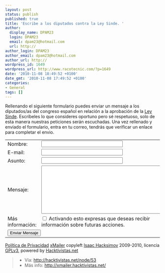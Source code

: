 ```yaml
---
layout: post
status: publish
published: true
title: 'Escribe a los diputados contra la Ley Sinde. '
author:
  display_name: DPAM23
  login: DPAM23
  email: dpam23@hotmail.com
  url: http://
author_login: DPAM23
author_email: dpam23@hotmail.com
author_url: http://
wordpress_id: 1649
wordpress_url: http://www.racotecnic.com/?p=1649
date: '2010-11-08 18:49:52 +0100'
date_gmt: '2010-11-08 17:49:52 +0100'
categories:
- General
tags: []
---
```



Rellenando el siguiente formulario puedes enviar un mensaje a los diputados/as del congreso español en relación a la aprobación de la <a href="http://red-sostenible.net/index.php/Documentacion">Ley Sinde</a>. Escríbeles lo que consideres oportuno pero sé respetuoso, solo de esta manera nuestras peticiones serán escuchadas.
Una vez rellenado y enviado el formulario, entra en tu correo, tendrás que verificar un enlace para completar el envio.

<form id="new_message" class="new_message" action="http://xmailer.hacktivistas.net/es/message/mailer" method="post">
  <table class="nom">
    <tbody>
      <tr>
        <td>Nombre:</td>
        <td><input id="message_name" name="message[name]" size="30" type="text" /></td>
      </tr>
      <tr>
        <td>E-mail:</td>
        <td><input id="message_email" name="message[email]" size="30" type="text" /></td>
      </tr>
      <tr>
        <td>Asunto:</td>
        <td><input id="message_subject" name="message[subject]" size="30" type="text" /></td>
      </tr>
      <tr>
        <td class="va-top">Mensaje:</td>
        <td><textarea id="message_body" cols="50" rows="10" name="message[body]"></textarea></td>
      </tr>
      <tr>
        <td>Más información:</td>
        <td><input name="message[friend]" type="hidden" value="0" /> <input id="message_friend" name="message[friend]" type="checkbox" value="1" /> Activando esto expresas que deseas recibir información sobre futuras acciones.</td>
      </tr>
      <tr>
        <td class="t-right" colspan="2"><input id="message_submit" class="input-submit" name="commit" type="submit" value="Enviar Mensaje" /></td>
      </tr>
    </tbody>
  </table>
  <a href="http://xmailer.hacktivistas.net/es/privacy">Política de Privacidad</a>
  <a href="http://code.autistici.org/svn/hamlab/xmailer/">xMailer</a> copyleft <a href="http://hacktivistas.net/">Isaac Hacksimov</a> 2009-2010, licencia <a href="http://www.gnu.org/licenses/gpl.html">GPLv3</a>, powered by <a href="http://hacktivistas.net/">Hacktivistas.net</a></fieldset>
</form>

<blockquote>
  <ul>
    <li>Vía:  <a rel="nofollow" href=" http://hacktivistas.net/node/53"> http://hacktivistas.net/node/53</a></li>
    <li>Más info:  <a rel="nofollow" href="http://xmailer.hacktivistas.net/">http://xmailer.hacktivistas.net/</a></li>
  </ul>
</blockquote>
